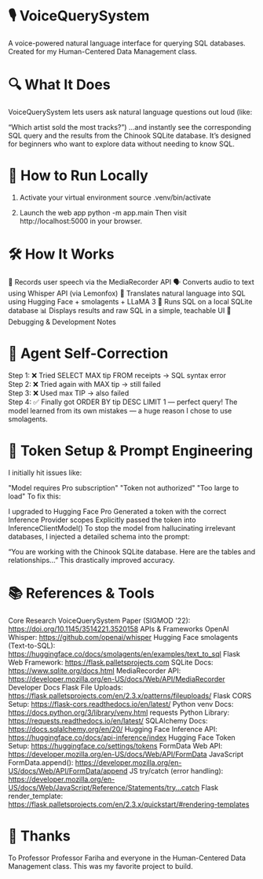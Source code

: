 # 🎙️ VoiceQuerySystem

A voice-powered natural language interface for querying SQL databases.
Created for my Human-Centered Data Management class.

# 🔍 What It Does

VoiceQuerySystem lets users ask natural language questions out loud (like:

“Which artist sold the most tracks?”)
...and instantly see the corresponding SQL query and the results from the Chinook SQLite database.
It’s designed for beginners who want to explore data without needing to know SQL.

# 🚀 How to Run Locally

 1. Activate your virtual environment
source .venv/bin/activate

 2. Launch the web app
python -m app.main
Then visit http://localhost:5000 in your browser.

# 🛠️ How It Works

🎤 Records user speech via the MediaRecorder API
🗣️ Converts audio to text using Whisper API (via Lemonfox)
🧠 Translates natural language into SQL using Hugging Face + smolagents + LLaMA 3
🧾 Runs SQL on a local SQLite database
📊 Displays results and raw SQL in a simple, teachable UI
🧪 Debugging & Development Notes

# 🤖 Agent Self-Correction
Step 1: ❌ Tried SELECT MAX tip FROM receipts → SQL syntax error  
Step 2: ❌ Tried again with MAX tip → still failed  
Step 3: ❌ Used max TIP → also failed  
Step 4: ✅ Finally got ORDER BY tip DESC LIMIT 1 — perfect query!
The model learned from its own mistakes — a huge reason I chose to use smolagents.

# 🧩 Token Setup & Prompt Engineering
I initially hit issues like:

"Model requires Pro subscription"
"Token not authorized"
"Too large to load"
To fix this:

I upgraded to Hugging Face Pro
Generated a token with the correct Inference Provider scopes
Explicitly passed the token into InferenceClientModel()
To stop the model from hallucinating irrelevant databases, I injected a detailed schema into the prompt:

“You are working with the Chinook SQLite database. Here are the tables and relationships...”
This drastically improved accuracy.

# 📚 References & Tools

Core Research
VoiceQuerySystem Paper (SIGMOD '22): https://doi.org/10.1145/3514221.3520158
APIs & Frameworks
OpenAI Whisper: https://github.com/openai/whisper
Hugging Face smolagents (Text-to-SQL): https://huggingface.co/docs/smolagents/en/examples/text_to_sql
Flask Web Framework: https://flask.palletsprojects.com
SQLite Docs: https://www.sqlite.org/docs.html
MediaRecorder API: https://developer.mozilla.org/en-US/docs/Web/API/MediaRecorder
Developer Docs
Flask File Uploads: https://flask.palletsprojects.com/en/2.3.x/patterns/fileuploads/
Flask CORS Setup: https://flask-cors.readthedocs.io/en/latest/
Python venv Docs: https://docs.python.org/3/library/venv.html
requests Python Library: https://requests.readthedocs.io/en/latest/
SQLAlchemy Docs: https://docs.sqlalchemy.org/en/20/
Hugging Face Inference API: https://huggingface.co/docs/api-inference/index
Hugging Face Token Setup: https://huggingface.co/settings/tokens
FormData Web API: https://developer.mozilla.org/en-US/docs/Web/API/FormData
JavaScript FormData.append(): https://developer.mozilla.org/en-US/docs/Web/API/FormData/append
JS try/catch (error handling): https://developer.mozilla.org/en-US/docs/Web/JavaScript/Reference/Statements/try...catch
Flask render_template: https://flask.palletsprojects.com/en/2.3.x/quickstart/#rendering-templates

# 🙌 Thanks

To Professor Professor Fariha and everyone in the Human-Centered Data Management class.
This was my favorite project to build.

